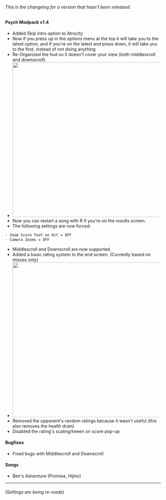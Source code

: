 ###### This is the changelog for a version that hasn't been released.
#### Psych Modpack v1.4

- Added Skip Intro option to Atrocity
- Now if you press up in the options menu at the top it will take you to the latest option, and if you're on the
  latest and press down, it will take you to the first, instead of not doing anything
- Re-Organized the hud so it doesn't cover your view (both middlescroll and downscroll)
- <img src="https://user-images.githubusercontent.com/81195994/161444309-afd3717c-9868-45c2-8e31-aaa09926639b.png" width = "500">
- Now you can restart a song with R if you're on the results screen.
- The following settings are now forced: 
```haxe
- Zoom Score Text on Hit = OFF
- Camera Zooms = OFF
```
- Middlescroll and Downscroll are now supported.
- Added a basic rating system to the end screen. (Currently based on misses only)
- <img src="https://user-images.githubusercontent.com/81195994/161405603-a26eaf86-755c-47a9-bef1-3dad3cca5e2a.png" width = "500">
- Removed the opponent's random ratings because it wasn't useful (this also removes the health drain)
- Disabled the rating's scaling/tween on score pop-up


#### Bugfixes
- Fixed bugs with Middlescroll and Downscroll

#### Songs
- Ben's Adventure (Promise, Hijinx)

___

###### (Settings are being re-made)
